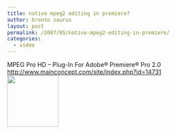 ```yaml
---
title: native mpeg2 editing in premiere?
author: bronto saurus
layout: post
permalink: /2007/05/native-mpeg2-editing-in-premiere/
categories:
  - video
---
```

MPEG Pro HD &#8211; Plug-In For Adobe® Premiere® Pro 2.0  
<a href="http://www.mainconcept.com/site/index.php?id=14731" target="_blank" >http://www.mainconcept.com/site/index.php?id=14731</a>  
<img src="http://www.mainconcept.com/site/fileadmin/product-pics/product-boxes/120x120-jpg/MPEG-Pro-HD_v2.jpg" width="120" height="120" border="0" alt="" />
